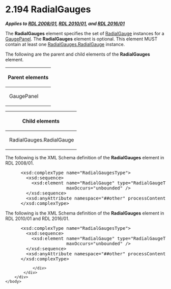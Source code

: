 <html dir="LTR" xmlns:mshelp="http://msdn.microsoft.com/mshelp" xmlns:ddue="http://ddue.schemas.microsoft.com/authoring/2003/5" xmlns:xlink="http://www.w3.org/1999/xlink" xmlns:tool="http://www.microsoft.com/tooltip">
    <head>
        <meta http-equiv="Content-Type" content="text/html; CHARSET=utf-8"></meta>
        <meta name="save" content="history"></meta>
        <title>2.194 RadialGauges</title>
        <xml>
            <mshelp:toctitle title="2.194 RadialGauges"></mshelp:toctitle>
            <mshelp:rltitle title="[MS-RDL]: RadialGauges"></mshelp:rltitle>
            <mshelp:keyword index="A" term="dd0287b9-ba20-413b-b1de-69db6653b0b9"></mshelp:keyword>
            <mshelp:attr name="DCSext.ContentType" value="open specification"></mshelp:attr>
            <mshelp:attr name="AssetID" value="dd0287b9-ba20-413b-b1de-69db6653b0b9"></mshelp:attr>
            <mshelp:attr name="TopicType" value="kbRef"></mshelp:attr>
            <mshelp:attr name="DCSext.Title" value="[MS-RDL]: RadialGauges" />
        </xml>
    </head>
    <body>
        <div id="header">
            <h1 class="heading">2.194 RadialGauges</h1>
        </div>
        <div id="mainSection">
            <div id="mainBody">
                <div id="allHistory" class="saveHistory"></div>
                <div id="sectionSection0" class="section" name="collapseableSection">
                    

<p><b><i>Applies to </i></b><a href="1e855f94-4617-47e4-b89e-0856c6cb420f.html"><b><i>RDL 2008/01</i></b></a><b><i>,
</i></b><a href="3428e690-a348-4ec7-8a6a-8efb42d2cdee.html"><b><i>RDL 2010/01</i></b></a><b><i>,
and </i></b><a href="52ce3983-2bfc-4e72-9359-42aaf5fe4509.html"><b><i>RDL 2016/01</i></b></a></p>

<p>The <b>RadialGauges</b> element specifies the set of <a href="2e113607-ee33-4abd-9ae3-6607c10d3c8a.html">RadialGauge</a> instances for
a <a href="f01744d3-79fa-4f30-94bf-a1ffa6bde2ac.html">GaugePanel</a>. The <b>RadialGauges</b>
element is optional. This element MUST contain at least one <a href="18d3735c-75b0-43f2-87da-384712b54140.html">RadialGauges.RadialGauge</a>
instance.</p>

<p>The following are the parent and child elements of the <b>RadialGauges</b>
element.</p>

<table>
 <thead>
  <tr>
   <th>
   <p>Parent elements</p>
   </th>
  </tr>
 </thead>
 <tr>
  <td>
  <p> GaugePanel </p>
  </td>
 </tr>
</table>

<p> </p>

<table>
 <thead>
  <tr>
   <th>
   <p>Child elements</p>
   </th>
  </tr>
 </thead>
 <tr>
  <td>
  <p> RadialGauges.RadialGauge </p>
  </td>
 </tr>
</table>

<p>The following is the XML Schema definition of the <b>RadialGauges</b>
element in RDL 2008/01.</p>

<dl>
<dd>
<div><pre> &lt;xsd:complexType name=&quot;RadialGaugesType&quot;&gt;
   &lt;xsd:sequence&gt;
     &lt;xsd:element name=&quot;RadialGauge&quot; type=&quot;RadialGaugeType&quot; minOccurs=&quot;1&quot; 
                  maxOccurs=&quot;unbounded&quot; /&gt;
   &lt;/xsd:sequence&gt;
   &lt;xsd:anyAttribute namespace=&quot;##other&quot; processContents=&quot;skip&quot; /&gt;
 &lt;/xsd:complexType&gt;
</pre></div>
</dd></dl>

<p>The following is the XML Schema definition of the <b>RadialGauges</b>
element in RDL 2010/01 and RDL 2016/01.</p>

<dl>
<dd>
<div><pre> &lt;xsd:complexType name=&quot;RadialGaugesType&quot;&gt;
   &lt;xsd:sequence&gt;
     &lt;xsd:element name=&quot;RadialGauge&quot; type=&quot;RadialGaugeType&quot; minOccurs=&quot;1&quot; 
                  maxOccurs=&quot;unbounded&quot; /&gt;
   &lt;/xsd:sequence&gt;
   &lt;xsd:anyAttribute namespace=&quot;##other&quot; processContents=&quot;lax&quot; /&gt;
 &lt;/xsd:complexType&gt;
</pre></div>
</dd></dl>


                </div>
            </div>
        </div>
    </body>
</html>